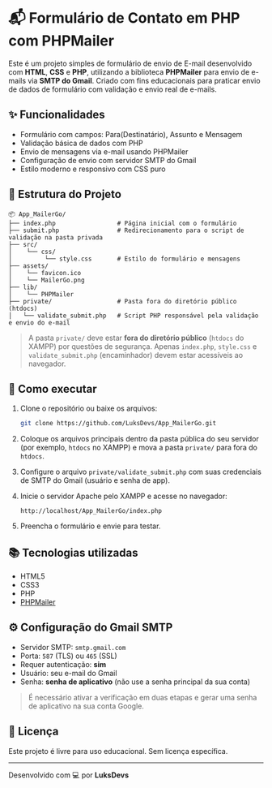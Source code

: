 
# 📬 Formulário de Contato em PHP com PHPMailer

Este é um projeto simples de formulário de envio de E-mail desenvolvido com **HTML**, **CSS** e **PHP**, utilizando a biblioteca **PHPMailer** para envio de e-mails via **SMTP do Gmail**. Criado com fins educacionais para praticar envio de dados de formulário com validação e envio real de e-mails.

## ✨ Funcionalidades

- Formulário com campos: Para(Destinatário), Assunto e Mensagem
- Validação básica de dados com PHP
- Envio de mensagens via e-mail usando PHPMailer
- Configuração de envio com servidor SMTP do Gmail
- Estilo moderno e responsivo com CSS puro

## 📁 Estrutura do Projeto

```
📦 App_MailerGo/
├── index.php                 # Página inicial com o formulário
├── submit.php                # Redirecionamento para o script de validação na pasta privada
├── src/
│    └── css/
│         └── style.css       # Estilo do formulário e mensagens
├── assets/
│    └── favicon.ico
│    └── MailerGo.png
├── lib/
│    └── PHPMailer
├── private/                  # Pasta fora do diretório público (htdocs)
│   └── validate_submit.php   # Script PHP responsável pela validação e envio do e-mail
```

> A pasta `private/` deve estar **fora do diretório público** (`htdocs` do XAMPP) por questões de segurança. Apenas `index.php`, `style.css` e `validate_submit.php` (encaminhador) devem estar acessíveis ao navegador.

## 🚀 Como executar

1. Clone o repositório ou baixe os arquivos:
   ```bash
   git clone https://github.com/LuksDevs/App_MailerGo.git
   ```

2. Coloque os arquivos principais dentro da pasta pública do seu servidor (por exemplo, `htdocs` no XAMPP) e mova a pasta `private/` para fora do `htdocs`.

3. Configure o arquivo `private/validate_submit.php` com suas credenciais de SMTP do Gmail (usuário e senha de app).

4. Inicie o servidor Apache pelo XAMPP e acesse no navegador:
   ```
   http://localhost/App_MailerGo/index.php
   ```

5. Preencha o formulário e envie para testar.

## 📚 Tecnologias utilizadas

- HTML5
- CSS3
- PHP
- [PHPMailer](https://github.com/PHPMailer/PHPMailer)

## ⚙️ Configuração do Gmail SMTP

- Servidor SMTP: `smtp.gmail.com`
- Porta: `587` (TLS) ou `465` (SSL)
- Requer autenticação: **sim**
- Usuário: seu e-mail do Gmail
- Senha: **senha de aplicativo** (não use a senha principal da sua conta)

> É necessário ativar a verificação em duas etapas e gerar uma senha de aplicativo na sua conta Google.

## 📄 Licença

Este projeto é livre para uso educacional. Sem licença específica.

---

Desenvolvido com 💻 por **LuksDevs**
